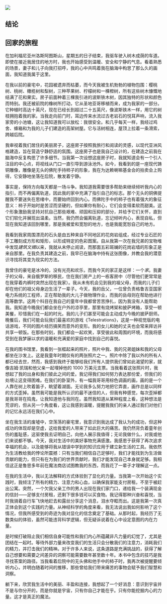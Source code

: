 ![](img/shutterstock_1643121877_Converted_2.jpg)

## 结论

## 回家的旅程

在加利福尼亚州洛斯阿图斯山，星期五的日子结束，我驱车驶入树木成荫的车道。即使在接近我居住的地方时，我也开始感受到温暖、安全和宁静的气息。看着熟悉的场景，妻子和儿子向我打招呼，我的心中共鸣着我在脑海中构思了那么久的画面，我知道我属于这里。

在我以前的豪宅中，花园被遗弃而枯萎，而今天我被生机勃勃的植物包围：樱桃树、桃树、橄榄树和梨树，三种苹果树、柠檬树和一棵橙树，所有这些树木慷慨地结满了花和果实。房子前面种着三棵我引进的波斯铁木树，因其独特的形状和颜色而特别。我还被前院的橡树所打动，它从圣地亚哥移植而来，成为我家的一部分。它种植时高达十英尺，现在已经长到超过二十五英尺，像波斯铁木一样，用它的树枝拥抱着我的家。当我走向前门时，耳边传来水流过古老岩石的悦耳声响，流入我家旁的小池塘，这让我知道我可以放松：我很安全。和几乎每天一样，我经过鸡舍、蜂箱和为我的儿子们建造的高架树屋。它与活树相连，屋顶上拉着一条滑索，跨越后院。

我审视着我们居住的美丽房子，这座房子按照我旅行和阅读的灵感，以现代亚洲风格建造，旨在营造宁静舒适的氛围。这座房子也是我自己设计的，在建造之前我在脑海中反复构思了许多细节。当我第一次设想这座房子时，我就知道会有一个引人注目的中心点，将视线从门口一直引导到游泳池外。如今，我看到的是一座现代铸铜雕像，雕像是无头的佛陀手持柿子的形象，我在为达赖喇嘛基金会的拍卖会上购得，它安静地坐落在后院，散发着宁静。

事实是，保持方向每天都是一场斗争。我知道我需要很多帮助来继续倾听我内心的指引，而不再偏离轨道，因此我的家中充满了指引自己的标志。那个无头的铜佛提醒我不要迷失在思绪中，而要始终回到内心。而佛陀手中的柿子也有着强大的象征意义：柿子开始时是苦涩而坚硬的，但如果你有耐心，它们会变得柔软而甜美。这个形象激励我坚持对抗自己那些艰难、顽固和压抑的部分，并给予它们关怀，直到它们软化并展现出温柔。当然，我仍然会偏离轨道，忘记倾听内心，表现自私，但现在我知道该回到哪里，那是我被爱和宽恕的地方，也是我能宽恕自己的地方。

我看到我家周围漂亮的石头是由五种来自不同地区的花岗岩组成，经过专业石匠的手工雕刻成方形和矩形，以形成特定的色彩图案。自从我第一次在我兄弟的宝物堆中发现*建筑文摘*以来，我就从未停止阅读，而那面五彩斑斓的花岗岩墙的形象正是来自那里。在我负责其建造之前，我早已在脑海中持有这张图像，并教会我的潜意识寻找将其变为现实的方法。

我曾住的豪宅是冰冷的，没有光亮和欢乐，而我今天的家正是这样：一个*家*。我妻子的父母，来自俄罗斯的移民，住在我们房产上的一栋客房中（尽管他们更常常是在我穿着内裤时突然出现在我家）。我从未有机会见到我的祖父母，而我的儿子们却在他们的祖父母身边生活了一辈子。今天，我的岳父，一位曾负责格鲁吉亚国家电力系统的工程师，正在帮助我的大儿子做物理作业，而我的岳母则在帮助他进行高等数学。这两个科目在我自己的童年中我都曾苦苦挣扎，因为我没有人能帮助我。我知道今晚我们都会坐在户外的凉亭里，那里有烧烤架和披萨烤箱，享受一顿美餐，珍惜我们在一起的时光。我的儿子们甚至可能会主动成为今晚的披萨厨师。晚餐后，我们可能会玩我们最喜欢的游戏《Telestrations》，这是一种视觉版的电话游戏，不同的图片经历搞笑而意外的变形。我的女儿和她的丈夫也会常来拜访并共享一顿饭。在那些时刻，我们都会一起欢笑，享受彼此和周围的环境，而我将感受到在我梦寐以求的温暖和充满爱的家庭中找到自己的喜悦。

在我的图书馆里，我看到一张框起来的照片，照片中我、我的兄弟姐妹和我的父母都坐在沙发上。这是我童年时期仅有的两张照片之一。照片中除了我以外的所有人都已经去世，然而，我感到我终于能够给我们所有人提供我们曾如此渴望的家，就像吉姆·凯瑞和他父亲一起埋掉他的 1000 万美元支票。当我看着这张照片时，我想起了我的出身和我们彼此之间的爱。我记得我们如何努力表达那份爱，但我们的处境让这变得困难。在我们的卧室外，有一幅我哥哥用棕色调画的画，画的是一个人靠在树上吹着笛子，眺望着湖面。无论我多么努力地把它弄直，画作总是以同样的方式歪掉。虽然我可能是我所认识的最不迷信的人，但我有种感觉，每次歪掉都是我哥哥在捣鬼，让我知道他与我同在。虽然我知道从某种程度上看，这种想法是荒谬的，但从另一个角度看，这让我感到温暖，提醒我我们的亲人通过我们对他们的记忆永远活在我们心中。

坐在我生活的废墟中，空荡荡的豪宅里，我意识到我达成了我认为的成功，但这种成功的体现却是空虚，这给我爱的人带来了如此巨大的痛苦。我仍然背负着童年创伤的羞耻感，这驱使我去证明自己，向他人展示我值得；无论我做什么，对我或他们来说都不够。今天，我对生活中的美好事物充满感激。我感恩于获得了再次追求幸福的机会，以及能够将我从错误中学到的知识应用于建立新生活的工具。我依然为生活教给我的悖论所震撼：只有当我们相信自己足够时，我们才能找到为生活做贡献的能力，但只有在为我们的世界贡献时，我们才能发现自己本身就足够。我相信这正是鲁思多年前在魔法商店试图教我的东西，而我花了一辈子才理解这一点。

在我的生活中，我以无法解释的方式体验到了显化的力量。当我第一次开始这个实践时，我倾注了所有的精力、注意力和心血，以确保我家能支付房租，不至于被赶出公寓。突然，一个欠我父亲工作的男人出现在我们家门口，递给我一个装满现金的信封——足够支付房租，还剩下很多钱可以买食物。我记得那种兴奋和喜悦，当时我骑着自行车飞快地赶去和露丝分享这个消息，泪水夺眶而出。这是我第一次真正体会到这个实践的力量。从神经科学的角度来看，我无法说出我如何影响了这个情况，但我所感受到的奇迹为我对显化的信念奠定了基础。从那时起，我经历了无数类似的体验，虽然可能违背科学逻辑，但无疑诉说着在心中设定意图的内在力量。

是时候打破阻止我们相信自身可能性和我们内心所蕴藏非凡力量的幻觉了，尤其是团结在一起时。等待外部力量来改变我们的生活只会分散我们的注意力，消耗我们的精力，并打击我们的精神。对于许多人来说，这条道路是充满挑战的，获得了解自己想要和需要之间差异的洞察可能需要数年甚至数十年。本书中包含的技巧是我寻找答案的路径。当我看着后院中的无头佛和他手中的柿子时，我再次被提醒要倾听内心，并明白随着时间的推移，那些曾给我们带来痛苦的事物会赋予我们智慧和洞察。

躺下来，欣赏我生活中的美丽、丰盈和连接，我想起了一个好消息：意识到宇宙并不是与你分开的，而是你就是宇宙，只有你自己才能在乎。只有你能挖掘内心的力量。这才是真正的魔法。
